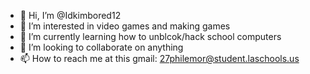 - 👋 Hi, I’m @Idkimbored12
- 👀 I’m interested in video games and making games
- 🌱 I’m currently learning how to unblcok/hack school computers
- 💞️ I’m looking to collaborate on anything 
- 📫 How to reach me at this gmail: 27philemor@student.laschools.us

<!---
Idkimbored12/Idkimbored12 is a ✨ special ✨ repository because its `README.md` (this file) appears on your GitHub profile.
You can click the Preview link to take a look at your changes.
--->
